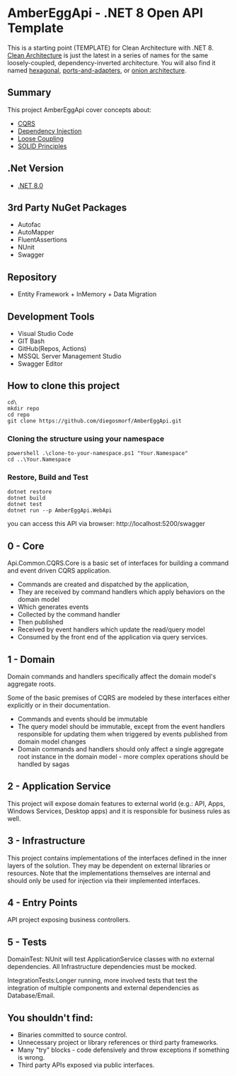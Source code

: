 # AmberEggApi - .NET 8 Open API Template
This is a starting point (TEMPLATE) for Clean Architecture with .NET 8. [Clean Architecture](https://8thlight.com/blog/uncle-bob/2012/08/13/the-clean-architecture.html) is just the latest in a series of names for the same loosely-coupled, dependency-inverted architecture. You will also find it named [hexagonal](http://alistair.cockburn.us/Hexagonal+architecture), [ports-and-adapters](http://www.dossier-andreas.net/software_architecture/ports_and_adapters.html), or [onion architecture](http://jeffreypalermo.com/blog/the-onion-architecture-part-1/).

## Summary
This project AmberEggApi cover concepts about:  
 - [CQRS](http://www.codeproject.com/Articles/555855/Introduction-to-CQRS)
 - [Dependency Injection](http://en.wikipedia.org/wiki/Dependency_injection)
 - [Loose Coupling](http://en.wikipedia.org/wiki/Loose_coupling)
 - [SOLID Principles](http://en.wikipedia.org/wiki/SOLID_%28object-oriented_design%29)
 
## .Net Version
- [.NET 8.0](https://dotnet.microsoft.com/pt-br/download)

## 3rd Party NuGet Packages 
- Autofac
- AutoMapper
- FluentAssertions
- NUnit
- Swagger 

## Repository
- Entity Framework + InMemory + Data Migration
 
## Development Tools
 - Visual Studio Code
 - GIT Bash
 - GitHub(Repos, Actions)
 - MSSQL Server Management Studio 
 - Swagger Editor  

## How to clone this project

```
cd\
mkdir repo
cd repo
git clone https://github.com/diegosmorf/AmberEggApi.git
```

### Cloning the structure using your namespace
```
powershell .\clone-to-your-namespace.ps1 "Your.Namespace"
cd ..\Your.Namespace
```

### Restore, Build and Test
```
dotnet restore
dotnet build
dotnet test
dotnet run --p AmberEggApi.WebApi

```

you can access this API via browser: http://localhost:5200/swagger

## 0 - Core
Api.Common.CQRS.Core is a basic set of interfaces for building a command and event driven CQRS application. 

- Commands are created and dispatched by the application, 
- They are received by command handlers which apply behaviors on the domain model
- Which generates events 
- Collected by the command handler
- Then published
- Received by event handlers which update the read/query model 
- Consumed by the front end of the application via query services.

## 1 - Domain
Domain commands and handlers specifically affect the domain model's aggregate roots. 

Some of the basic premises of CQRS are modeled by these interfaces either explicitly or in their documentation.

- Commands and events should be immutable
- The query model should be immutable, except from the event handlers responsible for updating them when triggered by events published from domain model changes
- Domain commands and handlers should only affect a single aggregate root instance in the domain model - more complex operations should be handled by sagas

## 2 - Application Service
This project will expose domain features to external world (e.g.: API, Apps, Windows Services, Desktop apps) and it is responsible for business rules as well.

## 3 - Infrastructure

This project contains implementations of the interfaces defined in the inner layers of the solution. They may be dependent on external libraries or resources. Note that the implementations themselves are internal and should only be used for injection via their implemented interfaces. 

## 4 - Entry Points 

API project exposing business controllers.

## 5 - Tests

DomainTest: NUnit will test ApplicationService classes with no external dependencies. All Infrastructure dependencies must be mocked. 

IntegrationTests:Longer running, more involved tests that test the integration of multiple components and external dependencies as Database/Email.

## You shouldn't find:

  - Binaries committed to source control.
  - Unnecessary project or library references or third party frameworks.
  - Many "try" blocks - code defensively and throw exceptions if something is wrong.
  - Third party APIs exposed via public interfaces.
